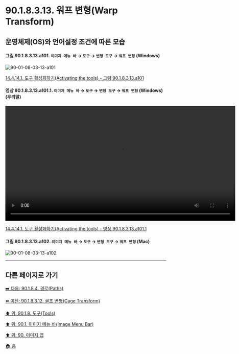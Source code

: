 # 90.1.8.3.13. 워프 변형(Warp Transform)
## 운영체제(OS)와 언어설정 조건에 따른 모습

<a id="90-01-08-03-13-a101"></a>

#### 그림 90.1.8.3.13.a101. `이미지 메뉴 바` → `도구` → `변형 도구` → `워프 변형` (Windows)
![90-01-08-03-13-a101](https://github.com/wonder13662/gimp/assets/15767104/94e0478b-f3dd-46c2-85f5-1f41edb155bd)

[14.4.14.1. 도구 활성화하기(Activating the tools) - 그림 90.1.8.3.13.a101](./14-04-14-01-activating_the_tool.md#90-01-08-03-13-a101)

<a id="90-01-08-03-13-a101-01"></a>

#### 영상 90.1.8.3.13.a101.1. `이미지 메뉴 바` → `도구` → `변형 도구` → `워프 변형` (Windows) (우리말)
<video controls="controls" width="720" src="https://github.com/wonder13662/gimp/assets/15767104/f623785e-03a4-458a-bd61-3f73c55a4417"></video>

[14.4.14.1. 도구 활성화하기(Activating the tools) - 영상 90.1.8.3.13.a101.1](./14-04-14-01-activating_the_tool.md#90-01-08-03-13-a101-01)

<a id="90-01-08-03-13-a102"></a>

#### 그림 90.1.8.3.13.a102. `이미지 메뉴 바` → `도구` → `변형 도구` → `워프 변형` (Mac)
![90-01-08-03-13-a102](https://github.com/wonder13662/gimp/assets/15767104/7e92b242-df25-4e34-9fdd-fd658ac2baca)

***

## 다른 페이지로 가기

[➡️ 다음: 90.1.8.4. 경로(Paths)](./90-01-08-04-paths.md)

[⬅️ 이전: 90.1.8.3.12. 골조 변형(Cage Transform)](./90-01-08-03-12-cage_transform.md)

[⬆️ 위: 90.1.8. 도구(Tools)](./90-01-08-00-tools.md)

[⬆️ 위: 90.1. 이미지 메뉴 바(Image Menu Bar)](./90-01-00-image-menu-bar.md)

[⬆️ 위: 90. 이미지 맵](./90-00-image-map.md)

[🏠 홈](./00-home.md)
